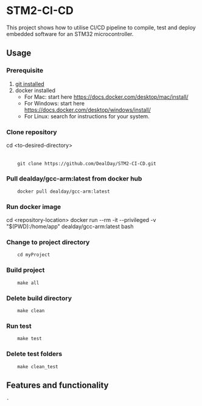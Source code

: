 # STM2-CI-CD
This project shows how to utilise CI/CD pipeline to compile, test and deploy embedded software for an STM32 microcontroller. 
## Usage
### Prerequisite
1. [git installed](https://git-scm.com/book/en/v2/Getting-Started-Installing-Git) 
2. docker installed
    - For Mac: start here https://docs.docker.com/desktop/mac/install/
    - For Windows: start here https://docs.docker.com/desktop/windows/install/
    - For Linux: search for instructions for your system.
### Clone repository
cd \<to-desired-directory>
######
        git clone https://github.com/DealDay/STM2-CI-CD.git
### Pull dealday/gcc-arm:latest from docker hub
        docker pull dealday/gcc-arm:latest
### Run docker image
cd \<repository-location>
        docker run --rm -it --privileged -v "$(PWD):/home/app" dealday/gcc-arm:latest bash
### Change to project directory
        cd myProject
### Build project
        make all
### Delete build directory
        make clean
### Run test
        make test
### Delete test folders
        make clean_test
## Features and functionality
    - 

